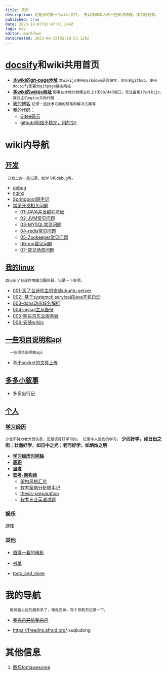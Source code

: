 ```yaml
---
title: 首页
description: 这是我的第一个wiki文件。 用以存储本人的一些知识梳理，学习过程等。
published: true
date: 2023-12-07T02:47:41.244Z
tags: nav
editor: markdown
dateCreated: 2023-08-15T02:18:55.129Z
---
```


# [docsify](https://docsify.js.org/#/zh-cn/)和wiki共用首页

- [**本wiki的git-page地址**](https://xuqiudong.github.io/wiki/) 
	`本wikijs使用markdown语言编写，同步到github，使用docsify部署为gitpage静态网站`
- [**本wiki的wikijs地址**](https://wiki.xuqiudong.cn/) 
  `部署在本地的物理主机上(无80/443端口，无法备案)的wikijs，被云主机nginx方向代理`
-  [我的博客](https://xuqiudong.cn/) 
  `记录一些技术方面的随笔和解决方案等`
- 我的代码：  
  - [Gitee码云](https://gitee.com/xuqiudong) 
  - [github(网络不稳定，用的少)](https://github.com/xuqiudong/)


# wiki内导航


## [开发](/development/README)

` 开发上的一些记录，如学习和debug等。`

- [debug](/development/debug)
- [nginx](/development/nginx)
- [Springboot随手记](/development/note/springboot)
- [常见开发相关问题](/development/interview)
  - [01-JAVA并发编程基础](/development/interview/gupao/01-concurrency)
  - [02-JVM常见问题](/development/interview/gupao/02-jvm)
  - [03-MYSQL常见问题](/development/interview/gupao/03-mysql)
  - [04-redis常见问题](/development/interview/gupao/04-redis常见问题)
  - [05-Zookeeper常见问题](/development/interview/gupao/05-Zookeeper常见问题)
  - [06-mq常见问题](/development/interview/gupao/06-mq常见问题)
  - [07-常见场景问题](/development/interview/gupao/07-常见场景问题)

## [我的linux](/mine-linux/README)

`自己买了台迷你电脑当服务器，记录一下事项。`

  - [001-买了台迷你主机安装ubuntu server](/mine-linux/001)
  - [002- 基于systemctl service的java开机启动](/mine-linux/002)
  - [003-ddns动态域名解析](/mine-linux/003-ddns)
  - [004-mysql主从备份](/mine-linux/004)
  - [005-购买京东云服务器](/mine-linux/05-购买京东云服务器)
  - [006-安装wikijs](/mine-linux/006-intsall-wikijs)


##  [一些项目说明和api](/mine-api/README)

`  一些项目说明和api`

  -  [基于socket的文件上传](/mine-api/socket-upload)



  
## [多多小叙事](/duoduo)
- 多多出行记

## [个人](/personal/README)

###  [学习经历](/personal/education/README)

`少壮不努力老大徒伤悲，还是该好好学习的。 记录本人迟到的学习。`
**少而好学，如日出之阳；壮而好学，如日中之光；老而好学，如炳烛之明**

- [**学习经历时间轴**](/education/timeline)
- [**高职**](/education/college)
- [**自考**](/education/self-taught)
- [**软考-架构师**](/education/software-exam)
  - [架构风格汇总](/education/software-exam/architecture-style-summary)
  - [软考案例分析随手记](/education/software-exam/case-analysis-notes)
  - [thesis-preparation](/education/software-exam/thesis-preparation)
  - [软考专业英语试题](/education/software-exam/eglish)
  
### 娱乐

[游戏](/personal/entertainment)
  
### 其他
- [值得一看的电影](/personal/movie)
- [书单](/personal/book)

- [todo_and_done](/todo_and_done)


# 我的导航

`  服务器上起的服务多了，难免忘掉，写个导航页记录一下。`

- [~~我自己导航我自己~~](https://nav.xuqiudong.cn:88)

- https://freedns.afraid.org/  xuqiudong


# 其他信息

1. [图标fontawesome](https://fontawesome.com/v4/icons/)